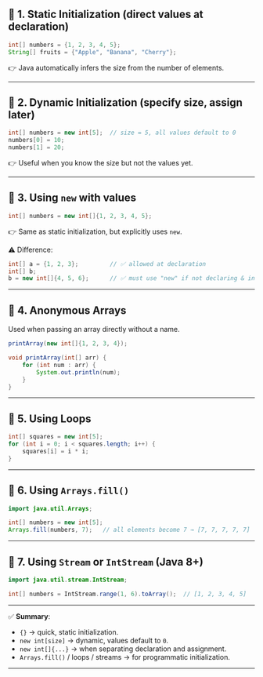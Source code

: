 ## 🔹 1. **Static Initialization (direct values at declaration)**

```java
int[] numbers = {1, 2, 3, 4, 5};
String[] fruits = {"Apple", "Banana", "Cherry"};
```

👉 Java automatically infers the size from the number of elements.

---

## 🔹 2. **Dynamic Initialization (specify size, assign later)**

```java
int[] numbers = new int[5];  // size = 5, all values default to 0
numbers[0] = 10;
numbers[1] = 20;
```

👉 Useful when you know the size but not the values yet.

---

## 🔹 3. **Using `new` with values**

```java
int[] numbers = new int[]{1, 2, 3, 4, 5};
```

👉 Same as static initialization, but explicitly uses `new`.

⚠️ Difference:

```java
int[] a = {1, 2, 3};         // ✅ allowed at declaration
int[] b;
b = new int[]{4, 5, 6};      // ✅ must use "new" if not declaring & initializing at once
```

---

## 🔹 4. **Anonymous Arrays**

Used when passing an array directly without a name.

```java
printArray(new int[]{1, 2, 3, 4});
```

```java
void printArray(int[] arr) {
    for (int num : arr) {
        System.out.println(num);
    }
}
```

---

## 🔹 5. **Using Loops**

```java
int[] squares = new int[5];
for (int i = 0; i < squares.length; i++) {
    squares[i] = i * i;
}
```

---

## 🔹 6. **Using `Arrays.fill()`**

```java
import java.util.Arrays;

int[] numbers = new int[5];
Arrays.fill(numbers, 7);   // all elements become 7 → [7, 7, 7, 7, 7]
```

---

## 🔹 7. **Using `Stream` or `IntStream` (Java 8+)**

```java
import java.util.stream.IntStream;

int[] numbers = IntStream.range(1, 6).toArray();  // [1, 2, 3, 4, 5]
```

---

✅ **Summary**:

* `{}` → quick, static initialization.
* `new int[size]` → dynamic, values default to `0`.
* `new int[]{...}` → when separating declaration and assignment.
* `Arrays.fill()` / loops / streams → for programmatic initialization.

---
